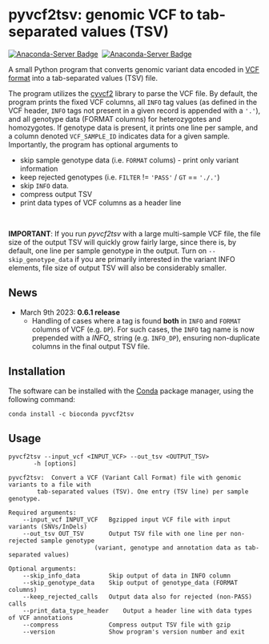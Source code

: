 # pyvcf2tsv: genomic VCF to tab-separated values (TSV)

[![Anaconda-Server Badge](https://anaconda.org/bioconda/pyvcf2tsv/badges/version.svg)](https://conda.anaconda.org/bioconda) &nbsp;[![Anaconda-Server Badge](https://anaconda.org/bioconda/pyvcf2tsv/badges/latest_release_date.svg)](https://anaconda.org/bioconda/pyvcf2tsv)

A small Python program that converts genomic variant data encoded in [VCF format](https://samtools.github.io/hts-specs/VCFv4.2.pdf) into a tab-separated values (TSV) file.

The program utilizes the [cyvcf2](https://github.com/brentp/cyvcf2) library to parse the VCF file. By default, the program prints the fixed VCF columns, all `INFO` tag values (as defined in the VCF header, `INFO` tags not present in a given record is appended with a `'.'`), and all genotype data (FORMAT columns) for heterozygotes and homozygotes. If genotype data is present, it prints one line per sample, and a column denoted `VCF_SAMPLE_ID` indicates data for a given sample. Importantly, the program has optional arguments to

-   skip sample genotype data (i.e. `FORMAT` colums) - print only variant information
-   keep rejected genotypes (i.e. `FILTER` != `'PASS'` / `GT` == `'./.'`)
-   skip `INFO` data.
-   compress output TSV
-   print data types of VCF columns as a header line

<br>

**IMPORTANT**: If you run *pyvcf2tsv* with a large multi-sample VCF file, the file size of the output TSV will quickly grow fairly large, since there is, by default, one line per sample genotype in the output. Turn on `--skip_genotype_data` if you are primarily interested in the variant INFO elements, file size of output TSV will also be considerably smaller.

## News

* March 9th 2023: **0.6.1 release**
  - Handling of cases where a tag is found __both__ in `INFO` and `FORMAT` columns of VCF (e.g. `DP`). For such cases, the `INFO` tag name is now prepended with a *INFO_* string (e.g. `INFO_DP`), ensuring non-duplicate columns in the final output TSV file.

## Installation

The software can be installed with the [Conda](https://docs.conda.io/en/latest/) package manager, using the following command:

`conda install -c bioconda pyvcf2tsv`

## Usage

    pyvcf2tsv --input_vcf <INPUT_VCF> --out_tsv <OUTPUT_TSV>
           -h [options]

    pyvcf2tsv:  Convert a VCF (Variant Call Format) file with genomic variants to a file with
            tab-separated values (TSV). One entry (TSV line) per sample genotype.

    Required arguments:
        --input_vcf INPUT_VCF   Bgzipped input VCF file with input variants (SNVs/InDels)
        --out_tsv OUT_TSV       Output TSV file with one line per non-rejected sample genotype
                            (variant, genotype and annotation data as tab-separated values)

    Optional arguments:
        --skip_info_data        Skip output of data in INFO column
        --skip_genotype_data    Skip output of genotype_data (FORMAT columns)
        --keep_rejected_calls   Output data also for rejected (non-PASS) calls
        --print_data_type_header    Output a header line with data types of VCF annotations
        --compress              Compress output TSV file with gzip
        --version               Show program's version number and exit
